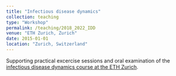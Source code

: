```yaml
---
title: "Infectious disease dynamics"
collection: teaching
type: "Workshop"
permalink: /teaching/2018_2022_IDD
venue: "ETH Zurich, Zurich"
date: 2015-01-01
location: "Zurich, Switzerland"
---
```


Supporting practical excercise sessions and oral examination of the [infectious disease dynamics course at the ETH Zurich](https://www.vvz.ethz.ch/Vorlesungsverzeichnis/lerneinheit.view?lerneinheitId=89742&semkez=2014S&ansicht=LEHRVERANSTALTUNGEN&lang=de). 

